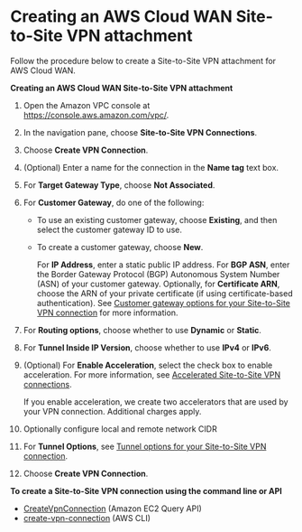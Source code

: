# Creating an AWS Cloud WAN Site\-to\-Site VPN attachment<a name="create-cwan-vpn-attachment"></a>

Follow the procedure below to create a Site\-to\-Site VPN attachment for AWS Cloud WAN\.

**Creating an AWS Cloud WAN Site\-to\-Site VPN attachment**

1. Open the Amazon VPC console at [https://console\.aws\.amazon\.com/vpc/](https://console.aws.amazon.com/vpc/)\.

1. In the navigation pane, choose **Site\-to\-Site VPN Connections**\.

1. Choose **Create VPN Connection**\.

1. \(Optional\) Enter a name for the connection in the **Name tag** text box\.

1. For **Target Gateway Type**, choose **Not Associated**\.

1. For **Customer Gateway**, do one of the following:
   + To use an existing customer gateway, choose **Existing**, and then select the customer gateway ID to use\.
   + To create a customer gateway, choose **New**\.

     For **IP Address**, enter a static public IP address\. For **BGP ASN**, enter the Border Gateway Protocol \(BGP\) Autonomous System Number \(ASN\) of your customer gateway\. Optionally, for **Certificate ARN**, choose the ARN of your private certificate \(if using certificate\-based authentication\)\. See [Customer gateway options for your Site\-to\-Site VPN connection](cgw-options.md) for more information\. 

1. For **Routing options**, choose whether to use **Dynamic** or **Static**\.

1. For **Tunnel Inside IP Version**, choose whether to use **IPv4** or **IPv6**\.

1. \(Optional\) For **Enable Acceleration**, select the check box to enable acceleration\. For more information, see [Accelerated Site\-to\-Site VPN connections](accelerated-vpn.md)\.

   If you enable acceleration, we create two accelerators that are used by your VPN connection\. Additional charges apply\.

1. Optionally configure local and remote network CIDR

1. For **Tunnel Options**, see [Tunnel options for your Site\-to\-Site VPN connection](VPNTunnels.md)\.

1. Choose **Create VPN Connection**\.

**To create a Site\-to\-Site VPN connection using the command line or API**
+ [CreateVpnConnection](https://docs.aws.amazon.com/AWSEC2/latest/APIReference/ApiReference-query-CreateVpnConnection.html) \(Amazon EC2 Query API\)
+ [create\-vpn\-connection](https://docs.aws.amazon.com/cli/latest/reference/ec2/create-vpn-connection.html) \(AWS CLI\)